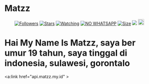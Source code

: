 # Matzz
<p align="center">
<a href="https://github.com/zeeoneofficial/followers"><img title="Followers" src="https://img.shields.io/github/followers/MATZZ10?color=red&style=flat-square"></a>
<a href="https://github.com/MatzzDev/my-rest-api/stargazers/"><img title="Stars" src="https://img.shields.io/github/stars/zeeoneofficial/my-rest-api?color=blue&style=flat-square"></a>
<a href="https://github.com/MATZZ10/my-rest-api/watchers"><img title="Watching" src="https://img.shields.io/github/watchers/MATZZ10/dock?label=Watchers&color=blue&style=flat-square"></a>
<a href="https://wa.me/0895337045700"><img title="NO WHATSAPP" src="https://badges.frapsoft.com/os/v2/open-source.svg?v=103"></a>
<a href="https://github.com/MATZZ10/Alway-retry/"><img title="Size" src="https://img.shields.io/github/repo-size/MATZZ10/Always-retry?style=flat-square&color=green"></a>
<a href="https://hits.seeyoufarm.com"><img src="https://hits.seeyoufarm.com/api/count/incr/badge.svg?url=https%3A%2F%2Fgithub.com%2Fzeeoneofficial%2FRest-my-rest-api&count_bg=%2379C83D&title_bg=%23555555&icon=probot.svg&icon_color=%2300FF6D&title=hits&edge_flat=false"/></a>
<a href="https://github.com/MATZZ10.png"><img height="20" src="https://img.shields.io/badge/Maintained%3F-yes-green.svg"></a>&nbsp;&nbsp;
</p>
<p align='center'>
    </p>

<h1>Hai My Name Is <b>Matzz</b>, saya ber umur 19 tahun, saya tinggal di indonesia, sulawesi, gorontalo</h1>

<a:link href="api.matzz.my.id" ></a>
